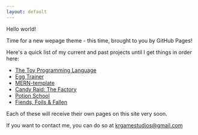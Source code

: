 ```yaml
---
layout: default
---
```


Hello world!

Time for a new wepage theme - this time, brought to you by GitHub Pages!

Here's a quick list of my current and past projects until I get things in order here:

* [The Toy Programming Language](https://toylang.com)
* [Egg Trainer](https://eggtrainer.com)
* [MERN-template](https://github.com/krgamestudios/MERN-template)
* [Candy Raid: The Factory](https://candyraid.com)
* [Potion School](https://www.drivethrucards.com/product/305213/Potion-School)
* [Fiends, Foils & Fallen](https://www.wargamevault.com/product/398072/Fiends-Foils--Fallen)

Each of these will receive their own pages on this site very soon.

If you want to contact me, you can do so at [krgamestudios@gmail.com](mailto:krgamestudios@gmail.com)

